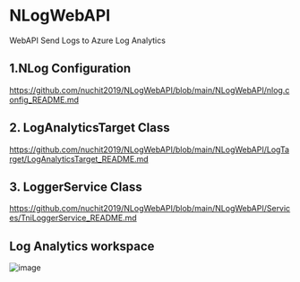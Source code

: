 # NLogWebAPI
WebAPI Send Logs to Azure Log Analytics

## 1.NLog Configuration
https://github.com/nuchit2019/NLogWebAPI/blob/main/NLogWebAPI/nlog.config_README.md
##

## 2. LogAnalyticsTarget Class
https://github.com/nuchit2019/NLogWebAPI/blob/main/NLogWebAPI/LogTarget/LogAnalyticsTarget_README.md
##

## 3. LoggerService Class
 https://github.com/nuchit2019/NLogWebAPI/blob/main/NLogWebAPI/Services/TniLoggerService_README.md

## Log Analytics workspace
![image](https://github.com/user-attachments/assets/8dc01494-4938-4e1e-9b12-4b3f81f45052)
